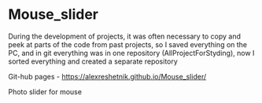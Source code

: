 # Mouse_slider
 
During the development of projects, it was often necessary to copy and peek at parts of the code from past projects, so
I saved everything on the PC, and in git everything was in one repository (AllProjectForStyding), now
I sorted everything and created a separate repository


Git-hub pages -  https://alexreshetnik.github.io/Mouse_slider/

Photo slider for mouse
